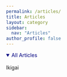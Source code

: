 ```yaml
---
permalink: /articles/
title: Articles
layout: category
sidebar:
  nav: "Articles"
author_profile: false
---
```


<details open>
<summary style="color:navy;">All Articles</summary>
<br>
  <a src="/articles/ikigai.html">Ikigai</a>
</details>
